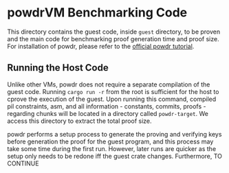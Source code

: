 # powdrVM Benchmarking Code

This directory contains the guest code, inside `guest` directory, to be proven and the main code for benchmarking proof generation time and proof size.
For installation of powdr, please refer to the [official powdr tutorial](https://docs.powdr.org/installation_sdk.html).

## Running the Host Code
Unlike other VMs, powdr does not require a separate compilation of the guest code. Running `cargo run -r` from the root is sufficient for 
the host to cprove the execution of the guest. Upon running this command, compiled pil constraints, asm, and all information - constants, commits, proofs - regarding chunks will be located in a directory called `powdr-target`. We access this directory to extract the total proof size.

powdr performs a setup process to generate the proving and verifying keys before generation the proof for the guest program, and
this process may take some time during the first run. However, later runs are quicker as the setup only needs to be redone iff 
the guest crate changes. Furthermore, TO CONTINUE
